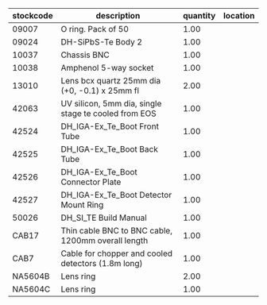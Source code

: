 |stockcode|description|quantity|location|
|---------|-----------|--------|--------|
|09007|O ring.  Pack of 50|1.00||
|09024|DH-SiPbS-Te Body 2|1.00||
|10037|Chassis BNC|1.00||
|10038|Amphenol  5-way socket|1.00||
|13010|Lens bcx quartz 25mm dia (+0, -0.1) x 25mm fl|2.00||
|42063|UV silicon, 5mm dia, single stage te cooled from EOS|1.00||
|42524|DH_IGA-Ex_Te_Boot Front Tube|1.00||
|42525|DH_IGA-Ex_Te_Boot Back Tube|1.00||
|42526|DH_IGA-Ex_Te_Boot Connector Plate|1.00||
|42527|DH_IGA-Ex_Te_Boot Detector Mount Ring|1.00||
|50026|DH_SI_TE Build Manual|1.00||
|CAB17|Thin cable BNC to BNC cable, 1200mm overall length|1.00||
|CAB7|Cable for chopper and cooled detectors (1.8m long)|1.00||
|NA5604B|Lens ring|2.00||
|NA5604C|Lens ring|1.00||
